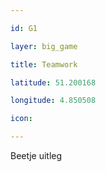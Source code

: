 ```yaml
---

id: G1

layer: big_game

title: Teamwork

latitude: 51.200168

longitude: 4.850508

icon: 

---
```


Beetje uitleg